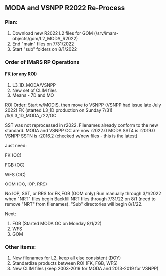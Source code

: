 ## MODA and VSNPP R2022 Re-Process

### Plan:
1. Download new R2022 L2 files for GOM (/srv/imars-objects/gom/L2_MODA_R2022)
2. End "main" files on 7/31/2022
3. Start "sub" folders on 8/1/2022

### Order of IMaRS RP Operations
#### FK (or any ROI)
1. L3_1D_MODA/VSNPP
2. New set of CLIM files
3. Means - 7D and MO


ROI Order: Start w/MODIS, then move to VSNPP (VSNPP had issue late July 2022)
FK (started L3_1D production on Sunday 7/31)
/fk/L3_1D_MODA_r22/OC

SST was not reprocessed in r2022. Filenames already conform to the new standard.
MODA and VSNPP OC are now r2022.0
MODA SST4 is r2019.0
VSNPP SSTN is r2016.2 (checked w/new files - this is the latest)

Just need: 

FK (OC) 

FGB (OC)

WFS (OC)

GOM (OC, IOP, RRS)

No IOP, SST, or RRS for FK,FGB (GOM only)
Run manually through 3/1/2022 when "NRT" files begin
Backfill NRT files through 7/31/22 on 8/1 (need to remove "NRT" from filenames).
"Sub" directories will begin 8/1/22.

Next:
1. FGB (Started MODA OC on Monday 8/1/22)
2. WFS
3. GOM

### Other items:
1. New filenames for L2, keep all else consistent (DOY)
2. Standardize products between ROI (FK, FGB, WFS)
3. New CLIM files (keep 2003-2019 for MODA and 2013-2019 for VSNPP)
